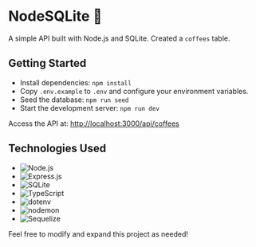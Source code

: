 # NodeSQLite 🚀

A simple API built with Node.js and SQLite. Created a `coffees` table.

## Getting Started

- Install dependencies: `npm install`
- Copy `.env.example` to `.env` and configure your environment variables.
- Seed the database: `npm run seed`
- Start the development server: `npm run dev`

Access the API at: [http://localhost:3000/api/coffees](http://localhost:3000/api/coffees)

## Technologies Used

- ![Node.js](https://img.shields.io/badge/-Node.js-339933?logo=node.js&logoColor=white)
- ![Express.js](https://img.shields.io/badge/-Express.js-000000?logo=express)
- ![SQLite](https://img.shields.io/badge/-SQLite-003B57?logo=sqlite)
- ![TypeScript](https://img.shields.io/badge/-TypeScript-3178C6?logo=typescript&logoColor=white)
- ![dotenv](https://img.shields.io/badge/-dotenv-007A87)
- ![nodemon](https://img.shields.io/badge/-nodemon-76D04B?logo=nodemon&logoColor=white)
- ![Sequelize](https://img.shields.io/badge/-Sequelize-3994EF?logo=sequelize&logoColor=white)

Feel free to modify and expand this project as needed!
